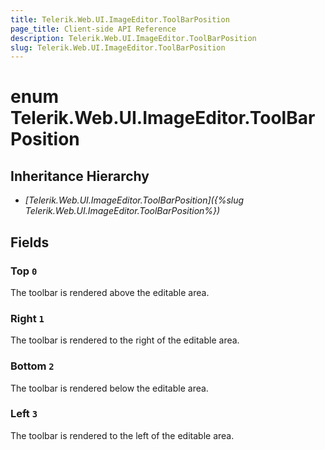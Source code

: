 ```yaml
---
title: Telerik.Web.UI.ImageEditor.ToolBarPosition
page_title: Client-side API Reference
description: Telerik.Web.UI.ImageEditor.ToolBarPosition
slug: Telerik.Web.UI.ImageEditor.ToolBarPosition
---
```


# enum Telerik.Web.UI.ImageEditor.ToolBarPosition

## Inheritance Hierarchy

* *[Telerik.Web.UI.ImageEditor.ToolBarPosition]({%slug Telerik.Web.UI.ImageEditor.ToolBarPosition%})*

## Fields

### Top `0`

The toolbar is rendered above the editable area.

### Right `1`

The toolbar is rendered to the right of the editable area.

### Bottom `2`

The toolbar is rendered below the editable area.

### Left `3`

The toolbar is rendered to the left of the editable area.


